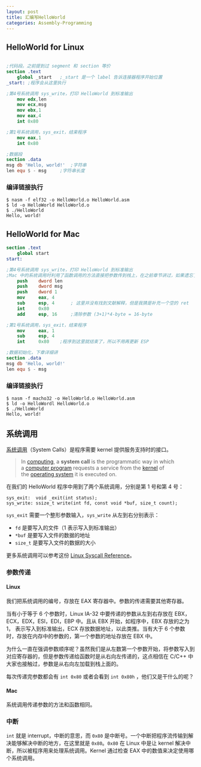```yaml
---
layout: post
title: 汇编写HelloWorld
categories: Assembly-Programming
---
```



## HelloWorld for Linux


```nasm

;代码段。之前提到过 segment 和 section 等价
section	.text
    global _start   ;_start 是一个 label 告诉连接器程序开始位置
_start: ;程序会从这里执行

;第4号系统调用 sys_write，打印 HelloWorld 到标准输出
    mov	edx,len     
    mov	ecx,msg     
    mov	ebx,1       
    mov	eax,4       
    int	0x80        

;第1号系统调用，sys_exit，结束程序
    mov	eax,1       
    int	0x80        

;数据段
section	.data
msg db 'Hello, world!'  ;字符串
len equ $ - msg     ;字符串长度
```


### 编译链接执行

```shell
$ nasm -f elf32 -o HelloWorld.o HelloWorld.asm
$ ld -o HelloWorld HelloWorld.o
$ ./HelloWorld
Hello, world!
```

## HelloWorld for Mac

```nasm
section .text
	global start
start:

;第4号系统调用 sys_write，打印 HelloWorld 到标准输出
;Mac 中的系统调用时利用了函数调用的方法直接把参数传到栈上，在之前章节讲过，如果遗忘了可以回头看下
    push    dword len	
    push    dword msg
    push    dword 1
    mov     eax, 4
    sub     esp, 4		; 这里并没有找到文献解释，但是我猜是补充一个空的 ret
    int     0x80
    add     esp, 16		;清除参数 (3+1)*4-byte = 16-byte

;第1号系统调用，sys_exit，结束程序
    mov     eax, 1
    sub     esp, 4
    int     0x80	;程序到这里就结束了，所以不用再更新 ESP

;数据初始化，下章详细讲
section .data
msg db 'Hello, world!'
len equ $ - msg
```

### 编译链接执行

```shell
$ nasm -f macho32 -o HelloWorld.o HelloWorld.asm
$ ld -o HelloWordl HelloWorld.o
$ ./HelloWorld
Hello, world!
```



## 系统调用

[系统调用](https://en.wikipedia.org/wiki/System_call)（System Calls）是程序需要 kernel 提供服务支持时的接口。

>In [computing](https://en.wikipedia.org/wiki/Computing), a **system call** is the programmatic way in which a [computer program](https://en.wikipedia.org/wiki/Computer_program) requests a service from the [kernel](https://en.wikipedia.org/wiki/Kernel_(computing)) of the [operating system](https://en.wikipedia.org/wiki/Operating_system) it is executed on. 

在我们的 HelloWorld 程序中用到了两个系统调用，分别是第 1 号和第 4 号：

```
sys_exit:  void _exit(int status);
sys_write: ssize_t write(int fd, const void *buf, size_t count);
```

`sys_exit` 需要一个整形参数输入，`sys_write` 从左到右分别表示：

+ `fd` 是要写入的文件（1 表示写入到标准输出）
+ `*buf` 是要写入文件的数据的地址
+ `size_t` 是要写入文件的数据的大小

更多系统调用可以参考这份 [Linux Syscall Reference](http://syscalls.kernelgrok.com/)。

### 参数传递

#### Linux

我们把系统调用的编号，存放在 EAX 寄存器中。参数的传递需要其他寄存器。

当有小于等于 6 个参数时，Linux IA-32 中要传递的参数从左到右存放在 EBX，ECX，EDX，ESI，EDI，EBP 中。且从 EBX 开始，如程序中，EBX 存放的之为 1， 表示写入到标准输出，ECX 存放数据地址，以此类推。当有大于 6 个参数时，存放在内存中的参数的，第一个参数的地址存放在 EBX 中。

为什么一直在强调参数顺序呢？虽然我们是从左数第一个参数开始，将参数写入到对应寄存器的，但是参数传递给函数时是从右向左传递的，这点相信在 C/C++ 中大家也接触过，参数是从右向左加载到栈上面的。

每次传递完参数都会有 `int 0x80` 或者会看到 `int 0x80h` ，他们又是干什么的呢？

#### Mac

系统调用传递参数的方法和函数相同。

### 中断

`int` 就是 interrupt，中断的意思，而 `0x80` 是中断号。一个中断把程序流传输到解决能够解决中断的地方，在这里就是 `0x80`。`0x80` 在 Linux 中是让 kernel 解决中断，所以被程序用来处理系统调用。Kernel 通过检查 EAX 中的数值来决定使用哪个系统调用。


